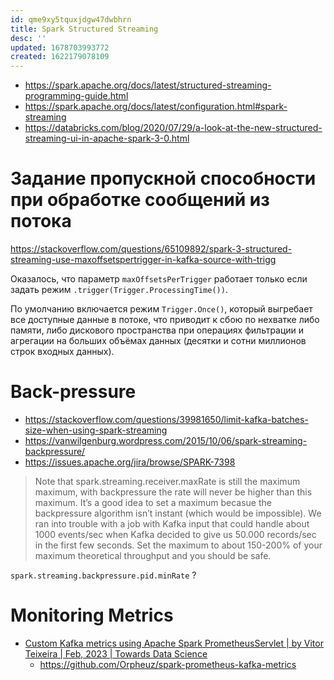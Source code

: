 ```yaml
---
id: qme9xy5tquxjdgw47dwbhrn
title: Spark Structured Streaming
desc: ''
updated: 1678703993772
created: 1622179078109
---
```


* https://spark.apache.org/docs/latest/structured-streaming-programming-guide.html
* https://spark.apache.org/docs/latest/configuration.html#spark-streaming
* https://databricks.com/blog/2020/07/29/a-look-at-the-new-structured-streaming-ui-in-apache-spark-3-0.html

# Задание пропускной способности при обработке сообщений из потока 

https://stackoverflow.com/questions/65109892/spark-3-structured-streaming-use-maxoffsetspertrigger-in-kafka-source-with-trigg

Оказалось, что параметр `maxOffsetsPerTrigger` работает только если задать режим `.trigger(Trigger.ProcessingTime())`.

По умолчанию включается режим `Trigger.Once()`, который выгребает все доступные данные в потоке, что приводит к сбою по нехватке либо памяти, либо дискового пространства при операциях фильтрации и агрегации на больших объёмах данных (десятки и сотни миллионов строк входных данных).

# Back-pressure

* https://stackoverflow.com/questions/39981650/limit-kafka-batches-size-when-using-spark-streaming
* https://vanwilgenburg.wordpress.com/2015/10/06/spark-streaming-backpressure/
* https://issues.apache.org/jira/browse/SPARK-7398

> Note that spark.streaming.receiver.maxRate is still the maximum maximum, with backpressure the rate will never be higher than this maximum. It’s a good idea to set a maximum becasue the backpressure algorithm isn’t instant (which would be impossible). We ran into trouble with a job with Kafka input that could handle about 1000 events/sec when Kafka decided to give us 50.000 records/sec in the first few seconds. Set the maximum to about 150-200% of your maximum theoretical throughput and you should be safe.

`spark.streaming.backpressure.pid.minRate` ?

# Monitoring Metrics

* [Custom Kafka metrics using Apache Spark PrometheusServlet | by Vitor Teixeira | Feb, 2023 | Towards Data Science](https://medium.com/towards-data-science/custom-kafka-streaming-metrics-using-apache-spark-prometheus-sink-9c04cf2ddaf1)
    * https://github.com/Orpheuz/spark-prometheus-kafka-metrics
